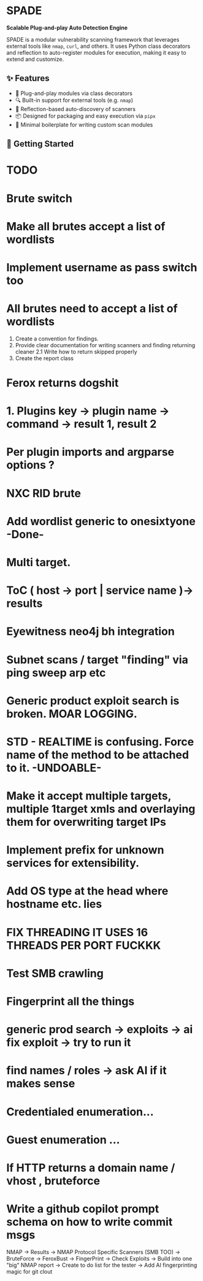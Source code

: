 # SPADE

**Scalable Plug-and-play Auto Detection Engine**

SPADE is a modular vulnerability scanning framework that leverages external tools like `nmap`, `curl`, and others. It uses Python class decorators and reflection to auto-register modules for execution, making it easy to extend and customize.

## ✨ Features

- 🔌 Plug-and-play modules via class decorators
- 🔍 Built-in support for external tools (e.g. `nmap`)
- 🧠 Reflection-based auto-discovery of scanners
- 📦 Designed for packaging and easy execution via `pipx`
- 💬 Minimal boilerplate for writing custom scan modules

## 🚀 Getting Started

# TODO
# Brute switch
# Make all brutes accept a list of wordlists
# Implement username as pass switch too
# All brutes need to accept a list of wordlists

1. Create a convention for findings. 
2. Provide clear documentation for writing scanners and finding returning cleaner
2.1 Write how to return skipped properly
3. Create the report class

# Ferox returns dogshit
# 1. Plugins key -> plugin name -> command -> result 1, result 2 
# Per plugin imports and argparse options ?
# NXC RID brute
# Add wordlist generic to onesixtyone -Done-
# Multi target.
# ToC ( host -> port | service name )-> results
# Eyewitness neo4j bh integration
# Subnet scans / target "finding" via ping sweep arp etc
# Generic product exploit search is broken. MOAR LOGGING.
# STD - REALTIME is confusing. Force name of the method to be attached to it. -UNDOABLE-
# Make it accept multiple targets, multiple 1target xmls and overlaying them for overwriting target IPs
# Implement prefix for unknown services for extensibility.
# Add OS type at the head where hostname etc. lies
# FIX THREADING IT USES 16 THREADS PER PORT FUCKKK
# Test SMB crawling
# Fingerprint all the things
# generic prod search -> exploits -> ai fix exploit -> try to run it
# find names / roles -> ask AI if it makes sense
# Credentialed enumeration...
# Guest enumeration ...
# If HTTP returns a domain name / vhost , bruteforce
# Write a github copilot prompt schema on how to write commit msgs
NMAP -> Results -> NMAP Protocol Specific Scanners (SMB TOO) -> BruteForce -> FeroxBust -> FingerPrint -> Check Exploits -> Build into one "big" NMAP report
-> Create to do list for the tester -> Add AI fingerprinting magic for git clout